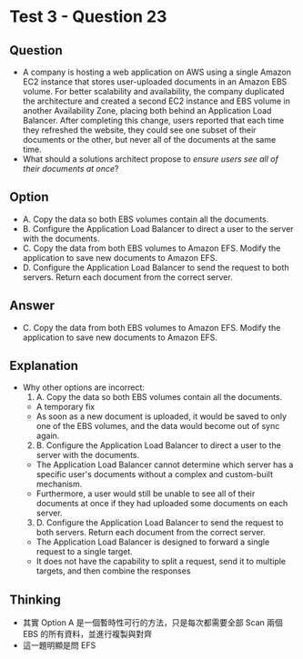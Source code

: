 # Test 3 - Question 23
## Question
* A company is hosting a web application on AWS using a single Amazon EC2 instance that stores user-uploaded documents in an Amazon EBS volume. For better scalability and availability, the company duplicated the architecture and created a second EC2 instance and EBS volume in another Availability Zone, placing both behind an Application Load Balancer. After completing this change, users reported that each time they refreshed the website, they could see one subset of their documents or the other, but never all of the documents at the same time.
* What should a solutions architect propose to *ensure users see all of their documents at once*? 

## Option
* A. Copy the data so both EBS volumes contain all the documents.
* B. Configure the Application Load Balancer to direct a user to the server with the documents.
* C. Copy the data from both EBS volumes to Amazon EFS. Modify the application to save new documents to Amazon EFS.
* D. Configure the Application Load Balancer to send the request to both servers. Return each document from the correct server.

## Answer
* C. Copy the data from both EBS volumes to Amazon EFS. Modify the application to save new documents to Amazon EFS.

## Explanation
* Why other options are incorrect:
  1. A. Copy the data so both EBS volumes contain all the documents.
    * A temporary fix
    * As soon as a new document is uploaded, it would be saved to only one of the EBS volumes, and the data would become out of sync again.
  2. B. Configure the Application Load Balancer to direct a user to the server with the documents.
    * The Application Load Balancer cannot determine which server has a specific user's documents without a complex and custom-built mechanism.
    * Furthermore, a user would still be unable to see all of their documents at once if they had uploaded some documents on each server.
  3. D. Configure the Application Load Balancer to send the request to both servers. Return each document from the correct server.
    * The Application Load Balancer is designed to forward a single request to a single target.
    * It does not have the capability to split a request, send it to multiple targets, and then combine the responses


## Thinking
* 其實 Option A 是一個暫時性可行的方法，只是每次都需要全部 Scan 兩個 EBS 的所有資料，並進行複製與對齊
* 這一題明顯是問 EFS 